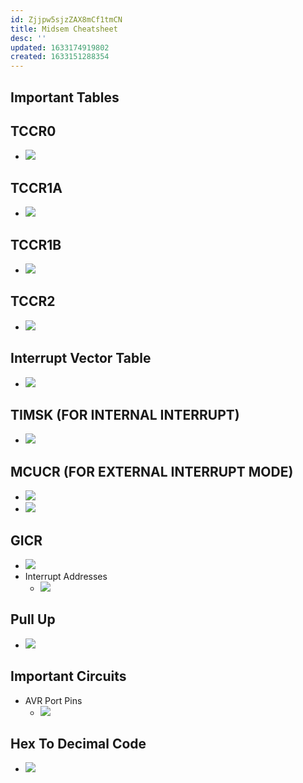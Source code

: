 ```yaml
---
id: Zjjpw5sjzZAX8mCf1tmCN
title: Midsem Cheatsheet
desc: ''
updated: 1633174919802
created: 1633151288354
---
```





## Important Tables
## TCCR0
* ![](/assets/images/2021-10-03-12-04-03.png)
## TCCR1A
* ![](/assets/images/2021-10-02-15-26-54.png)
## TCCR1B
* ![](/assets/images/2021-10-02-15-27-23.png)
## TCCR2
* ![](/assets/images/2021-10-02-15-28-48.png)
## Interrupt Vector Table
* ![](/assets/images/2021-10-02-15-34-36.png)
## TIMSK **(FOR INTERNAL INTERRUPT)**
* ![](/assets/images/2021-10-02-15-32-09.png)
## MCUCR **(FOR EXTERNAL INTERRUPT MODE)**
* ![](/assets/images/2021-10-02-15-30-39.png)
* ![](/assets/images/2021-10-02-15-30-58.png)
## GICR
* ![](/assets/images/2021-10-03-11-40-27.png)
* Interrupt Addresses
    * ![](/assets/images/2021-10-02-15-32-50.png)
## Pull Up
* ![](/assets/images/2021-10-03-13-44-02.png)

## Important Circuits
* AVR Port Pins
    * ![](/assets/images/2021-10-02-16-46-14.png)

## Hex To Decimal Code
* ![](/assets/images/2021-10-03-11-46-00.png)
